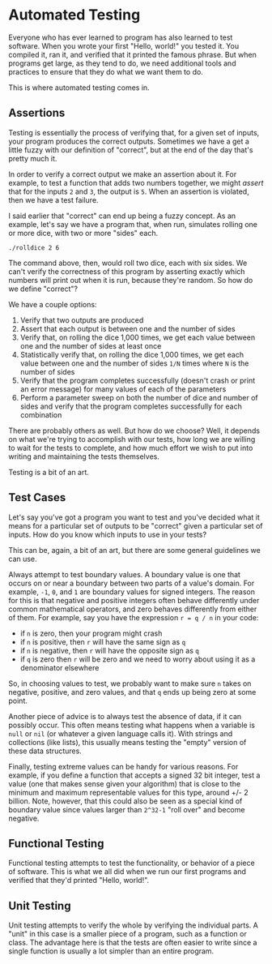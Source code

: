# Automated Testing

Everyone who has ever learned to program has also learned to test software. When
you wrote your first "Hello, world!" you tested it. You compiled it, ran it, and
verified that it printed the famous phrase. But when programs get large, as they
tend to do, we need additional tools and practices to ensure that they do what
we want them to do.

This is where automated testing comes in.

## Assertions

Testing is essentially the process of verifying that, for a given set of inputs,
your program produces the correct outputs. Sometimes we have a get a little
fuzzy with our definition of "correct", but at the end of the day that's pretty
much it.

In order to verify a correct output we make an assertion about it. For example,
to test a function that adds two numbers together, we might *assert* that for
the inputs `2` and `3`, the output is `5`. When an assertion is violated, then
we have a test failure.

I said earlier that "correct" can end up being a fuzzy concept. As an example,
let's say we have a program that, when run, simulates rolling one or more dice,
with two or more "sides" each.

```
./rolldice 2 6
```

The command above, then, would roll two dice, each with six sides. We can't
verify the correctness of this program by asserting exactly which numbers will
print out when it is run, because they're random. So how do we define "correct"?

We have a couple options:

  1. Verify that two outputs are produced
  2. Assert that each output is between one and the number of sides
  3. Verify that, on rolling the dice 1,000 times, we get each value
     between one and the number of sides at least once
  4. Statistically verify that, on rolling the dice 1,000 times, we get each
     value between one and the number of sides `1/N` times where `N` is the
     number of sides
  5. Verify that the program completes successfully (doesn't crash or print an
     error message) for many values of each of the parameters
  6. Perform a parameter sweep on both the number of dice and number of sides
     and verify that the program completes successfully for each combination

There are probably others as well. But how do we choose? Well, it depends on
what we're trying to accomplish with our tests, how long we are willing to wait
for the tests to complete, and how much effort we wish to put into writing and
maintaining the tests themselves.

Testing is a bit of an art.

## Test Cases

Let's say you've got a program you want to test and you've decided what it means
for a particular set of outputs to be "correct" given a particular set of
inputs. How do you know which inputs to use in your tests?

This can be, again, a bit of an art, but there are some general guidelines we
can use.

Always attempt to test boundary values. A boundary value is one that occurs on
or near a boundary between two parts of a value's domain. For example, `-1`,
`0`, and `1` are boundary values for signed integers. The reason for this is
that negative and positive integers often behave differently under common
mathematical operators, and zero behaves differently from either of them. For
example, say you have the expression `r = q / n` in your code:

  - if `n` is zero, then your program might crash
  - if `n` is positive, then `r` will have the same sign as `q`
  - if `n` is negative, then `r` will have the opposite sign as `q`
  - if `q` is zero then `r` will be zero and we need to worry about using it as
    a denominator elsewhere

So, in choosing values to test, we probably want to make sure `n` takes on
negative, positive, and zero values, and that `q` ends up being zero at some
point.

Another piece of advice is to always test the absence of data, if it can
possibly occur. This often means testing what happens when a variable is `null`
or `nil` (or whatever a given language calls it). With strings and collections
(like lists), this usually means testing the "empty" version of these data
structures.

Finally, testing extreme values can be handy for various reasons. For example,
if you define a function that accepts a signed 32 bit integer, test a value
(one that makes sense given your algorithm) that is close to the minimum and
maximum representable values for this type, around +/- 2 billion. Note, however,
that this could also be seen as a special kind of boundary value since values
larger than `2^32-1` "roll over" and become negative.

## Functional Testing

Functional testing attempts to test the functionality, or behavior of a piece of
software. This is what we all did when we run our first programs and verified
that they'd printed "Hello, world!".

## Unit Testing

Unit testing attempts to verify the whole by verifying the individual parts. A
"unit" in this case is a smaller piece of a program, such as a function or
class. The advantage here is that the tests are often easier to write since a
single function is usually a lot simpler than an entire program.

